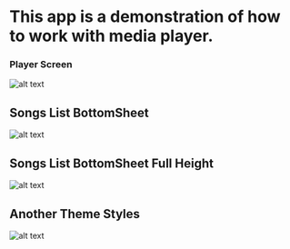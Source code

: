 # This app is a demonstration of how to work with media player.                                                           

### Player Screen
![alt text](https://github.com/VathnaDev/PM-MediaPlayer/blob/master/app/screenshots/Screenshot_1542178137.png)

## Songs List BottomSheet
![alt text](https://github.com/VathnaDev/PM-MediaPlayer/blob/master/app/screenshots/Screenshot_1542178146.png)

## Songs List BottomSheet Full Height
![alt text](https://github.com/VathnaDev/PM-MediaPlayer/blob/master/app/screenshots/Screenshot_1542178150.png)

## Another Theme Styles
![alt text](https://github.com/VathnaDev/PM-MediaPlayer/blob/master/app/screenshots/Screenshot_1542162746.png)

